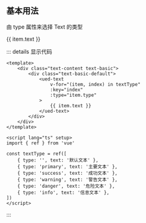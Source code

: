## 基本用法

由 type 属性来选择 Text 的类型

<div class="common-content text-content text-basic">
  <div class="text-basic-default">
    <ued-text
      v-for="(item, index) in textType"
      :key="index"
      :type="item.type"
    >
      {{ item.text }}
    </ued-text>
  </div>
</div>

::: details 显示代码

```vue
<template>
	<div class="text-content text-basic">
		<div class="text-basic-default">
			<ued-text
				v-for="(item, index) in textType"
				:key="index"
				:type="item.type"
			>
				{{ item.text }}
			</ued-text>
		</div>
	</div>
</template>

<script lang="ts" setup>
import { ref } from 'vue'

const textType = ref([
	{ type: '', text: '默认文本' },
	{ type: 'primary', text: '主要文本' },
	{ type: 'success', text: '成功文本' },
	{ type: 'warning', text: '警告文本' },
	{ type: 'danger', text: '危险文本' },
	{ type: 'info', text: '信息文本' },
])
</script>
```

:::
